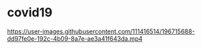 # covid19




https://user-images.githubusercontent.com/111416514/196715688-dd97fe0e-192c-4b09-8a7e-ae3a41f643da.mp4

